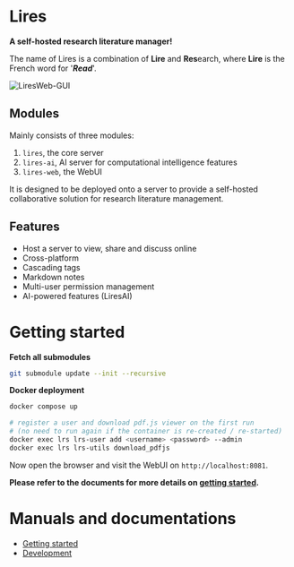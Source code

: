 # Lires 
**A self-hosted research literature manager!**   

The name of Lires is a combination of **Lire** and **Res**earch, where **Lire** is the French word for '***Read***'.

![LiresWeb-GUI](https://limengxun.com/files/imgs/liresweb.png)

## Modules
Mainly consists of three modules:  
1. `lires`, the core server
2. `lires-ai`, AI server for computational intelligence features  
3. `lires-web`, the WebUI

It is designed to be deployed onto a server to provide a self-hosted collaborative solution for research literature management.

## Features
* Host a server to view, share and discuss online
* Cross-platform
* Cascading tags  
* Markdown notes
* Multi-user permission management
* AI-powered features (LiresAI)

# Getting started
**Fetch all submodules**
```sh
git submodule update --init --recursive
```

**Docker deployment**
```sh
docker compose up

# register a user and download pdf.js viewer on the first run 
# (no need to run again if the container is re-created / re-started)
docker exec lrs lrs-user add <username> <password> --admin
docker exec lrs lrs-utils download_pdfjs
```
Now open the browser and visit the WebUI on `http://localhost:8081`.

**Please refer to the documents for more details on [getting started](docs/gettingStarted.md).**

# Manuals and documentations
- [Getting started](docs/gettingStarted.md)
- [Development](docs/devGuide.md)
